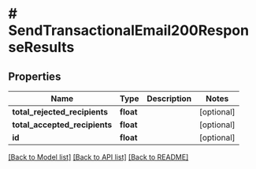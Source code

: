 # # SendTransactionalEmail200ResponseResults

## Properties

Name | Type | Description | Notes
------------ | ------------- | ------------- | -------------
**total_rejected_recipients** | **float** |  | [optional]
**total_accepted_recipients** | **float** |  | [optional]
**id** | **float** |  | [optional]

[[Back to Model list]](../../README.md#models) [[Back to API list]](../../README.md#endpoints) [[Back to README]](../../README.md)

